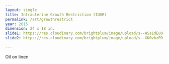 ```yaml
---
layout: single
title: Intrauterine Growth Restriction (IUGR)
permalink: /art/growthrestrict
year: 2015
dimension: 24 x 18 in.
slide1: https://res.cloudinary.com/brightplum/image/upload/s--WSs1dEuO--/c_scale,q_jpegmini,w_800/v1567967341/ashleyjan/2019/DeuxiemeTrimestre.jpg
slide2: https://res.cloudinary.com/brightplum/image/upload/s--XK0vbzPD--/c_scale,q_jpegmini,w_800/v1567967297/ashleyjan/2019/DeuxiemeTrimestreDETAIL.jpg

---
```


Oil on linen
